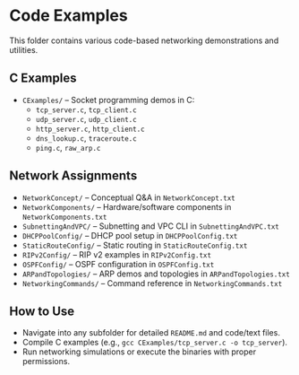 # Code Examples

This folder contains various code-based networking demonstrations and utilities.

## C Examples
- `CExamples/` – Socket programming demos in C:
  - `tcp_server.c`, `tcp_client.c`
  - `udp_server.c`, `udp_client.c`
  - `http_server.c`, `http_client.c`
  - `dns_lookup.c`, `traceroute.c`
  - `ping.c`, `raw_arp.c`

## Network Assignments
- `NetworkConcept/` – Conceptual Q&A in `NetworkConcept.txt`
- `NetworkComponents/` – Hardware/software components in `NetworkComponents.txt`
- `SubnettingAndVPC/` – Subnetting and VPC CLI in `SubnettingAndVPC.txt`
- `DHCPPoolConfig/` – DHCP pool setup in `DHCPPoolConfig.txt`
- `StaticRouteConfig/` – Static routing in `StaticRouteConfig.txt`
- `RIPv2Config/` – RIP v2 examples in `RIPv2Config.txt`
- `OSPFConfig/` – OSPF configuration in `OSPFConfig.txt`
- `ARPandTopologies/` – ARP demos and topologies in `ARPandTopologies.txt`
- `NetworkingCommands/` – Command reference in `NetworkingCommands.txt`

## How to Use
- Navigate into any subfolder for detailed `README.md` and code/text files.
- Compile C examples (e.g., `gcc CExamples/tcp_server.c -o tcp_server`).
- Run networking simulations or execute the binaries with proper permissions.

